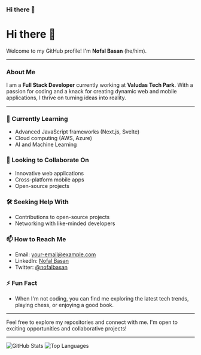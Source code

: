 ### Hi there 👋
# Hi there 👋

Welcome to my GitHub profile! I'm **Nofal Basan** (he/him).

---

### About Me

I am a **Full Stack Developer** currently working at **Valudas Tech Park**. With a passion for coding and a knack for creating dynamic web and mobile applications, I thrive on turning ideas into reality.

---

### 🌱 Currently Learning
- Advanced JavaScript frameworks (Next.js, Svelte)
- Cloud computing (AWS, Azure)
- AI and Machine Learning

### 🚀 Looking to Collaborate On
- Innovative web applications
- Cross-platform mobile apps
- Open-source projects

### 🛠️ Seeking Help With
- Contributions to open-source projects
- Networking with like-minded developers

### 📫 How to Reach Me
- Email: [your-email@example.com](mailto:your-email@example.com)
- LinkedIn: [Nofal Basan](https://www.linkedin.com/in/nofalbasan/)
- Twitter: [@nofalbasan](https://twitter.com/nofalbasan)

### ⚡ Fun Fact
- When I'm not coding, you can find me exploring the latest tech trends, playing chess, or enjoying a good book.

---

Feel free to explore my repositories and connect with me. I'm open to exciting opportunities and collaborative projects!

---

![GitHub Stats](https://github-readme-stats.vercel.app/api?username=basannofal&show_icons=true&theme=radical)
![Top Languages](https://github-readme-stats.vercel.app/api/top-langs/?username=basannofal&layout=compact&theme=radical)

<!--
**basannofal/basannofal** is a ✨ _special_ ✨ repository because its `README.md` (this file) appears on your GitHub profile.

Here are some ideas to get you started:

- 🔭 I’m currently working on ...
- 🌱 I’m currently learning ...
- 👯 I’m looking to collaborate on ...
- 🤔 I’m looking for help with ...
- 💬 Ask me about ...
- 📫 How to reach me: ...
- 😄 Pronouns: ...
- ⚡ Fun fact: ...
-->
